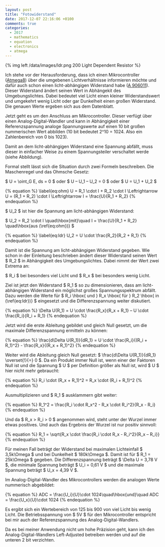 ```yaml
---
layout: post
title: "Fotowiderstand"
date: 2017-12-07 22:16:06 +0100
comments: true
categories:
  - 2017
  - mathematics
  - equation
  - electronics
  - atmega
---
```


{% img left /data/images/ldr.png 200 Light Dependent Resistor %}

Ich stehe vor der Herausforderung, dass ich einen Mikrocontroller
([Atmega8][atmega8]) über die umgebenen Lichtverhältnisse informieren möchte und
dafür auch schon einen licht-abhängigen Widerstand habe ([A
906011][a906011]). Dieser Widerstand ändert seinen Wert in Abhängekit des
Umgebungslichtes. Dabei bedeutet viel Licht einen kleiner
Widerstandswert und umgekehrt wenig Licht oder gar Dunkelheit einen
großen Widerstand. Die genauen Werte ergeben sich aus dem Datenblatt.

Jetzt geht es um den Anschluss am Mikrocontroller. Dieser verfügt über
einen Analog-Digital-Wandler und kann in Abhängigkeit einer
Referenzspannung analoge Spannungswerte auf einen 10 bit großen
nummerischen Wert abbilden (10 bit bedeutet 2^10 = 1024. Also ein
Zahlenbereich von 0 bis 1023).

Damit an dem  licht-abhängigen Widerstand eine Spannung abfällt, muss
dieser in einfacher Weise zu einem Spannungsteiler verschaltet werde
(siehe Abbildung).

Formal stellt lässt sich die Situation durch zwei Formeln beschreiben.
Die Maschenregel und das Ohmsche Gesetz:

$ U = \oint_G E\, ds = 0 $ oder $ U – U_1 – U_2 = 0 $ oder $ U = U_1 + U_2 $

{% equation %}
\label{eq:ohm}
U = R_1 \cdot I + R_2 \cdot I
\Leftrightarrow U = (R_1 + R_2) \cdot I
\Leftrightarrow I = \frac{U}{R_1 + R_2}
{% endequation %}

$ U_2 $ ist hier die Spannung am licht-abhängigen Widerstand:

$ U_2 = R_2 \cdot I \quad\hbox{mit}\quad I = \frac{U}{R_1 + R_2} \quad\hbox{aus (\ref{eq:ohm})} $

{% equation %}
\label{eq:ldr}
U_2 = U \cdot \frac{R_2}{R_2 + R_1}
{% endequation %}

Damit ist die Spannung am licht-abhängigen Widerstand gegeben. Wie
schon in der Einleitung beschrieben ändert dieser Widerstand seinen
Wert $ R_2 $ in Abhängigkeit des Umgebungslichtes. Dabei nimmt der Wert
zwei Extrema an:

$ R_i $ bei besonders viel Licht und $ R_x $ bei besonders wenig Licht.

Ziel ist jetzt den Widerstand $ R_1 $ so zu dimensionieren, dass am
licht-abhängigen Widerstand ein möglichst großes Spannungsspektrum
abfällt. Dazu werden die Werte für $ R_i \hbox{ und } R_x \hbox{ für } R_2
\hbox{ in (\ref{eq:ldr})} $ eingesetzt und die Differenzspannung weiter diskutiert.

{% equation %}
\Delta U(R_1) = U \cdot \frac{R_x}{R_x + R_1} – U \cdot \frac{R_i}{R_i + R_1}
{% endequation %}

Jetzt wird die erste Ableitung gebildet  und gleich Null gesetzt, um
die maximale Differenzspannung ermitteln zu können:

{% equation %}
\frac{d\Delta U(R_1)}{dR_1} = U \cdot \frac{R_i}{(R_i + R_1)^2} - \frac{R_x}{(R_x + R_1)^2}
{% endequation %}

Weiter wird die Ableitung gleich Null gesetzt: $ \frac{d\Delta
U(R_1)}{dR_1} \overset{!}{=} 0 $. Da ein Produkt immer Null ist, wenn
einer der Faktoren Null ist und die Spannung $ U $ per
Definition größer als Null ist, wird $ U $ hier nicht mehr gebraucht:

{% equation %}
R_i \cdot (R_x + R_1)^2 =  R_x \cdot (R_i + R_1)^2
{% endequation %}

Ausmultiplizieren und $ R_1 $ ausklammern gibt weiter:

{% equation %}
R_1^2 = \frac{R_i \cdot R_x^2 - R_x \cdot R_i^2}{R_x - R_i}
{% endequation %}

Und da $ R_x > R_i > 0 $ angenommen wird, steht unter der Wurzel immer
etwas positives. Und auch das Ergebnis der Wurzel ist nur positiv
sinnvoll:

{% equation %}
R_1 = \sqrt{R_x \cdot \frac{R_i \cdot R_x - R_i^2}{R_x – R_i}}
{% endequation %}

Für meinen Fall beträgt der Widerstand bei maximalen Lichteinfall $
3,5k\Omega $ und bei Dunkelheit $ 180k\Omega $. Damit ist für $ R_1 =
25k\Omega $ gegeben. Die Differenzspannung beträgt $ \Delta U = 3,78 V
$, die minimale Spannung beträgt $ U_i = 0,61 V $ und die maximale
Spannung beträgt $ U_x = 4,39 V $.

Im Analog-Digital-Wandler des Mikrocontrollers werden die analogen
Werte nummerisch abgebildet:

{% equation %}
ADC = \frac{U_i}{U}\cdot 1024\quad\hbox{und}\quad ADC = \frac{U_x}{U}\cdot 1024
{% endequation %}

Es ergibt sich ein Wertebereich von 125 bis 900 von viel Licht bis
wenig Licht. Die Betriebsspannung von $ 5V $ für den Mikrocontroller
entspricht bei mir auch der Referenzspannung des
Analog-Digital-Wandlers.

Da es bei meiner Anwendung nicht um hohe Präzision geht, kann ich den
Analog-Digital-Wandlers Left-Adjusted betreiben werden und auf die
unteren 2 bit verzichten.

[a906011]: https://cdn-reichelt.de/documents/datenblatt/A500/A90xxxx%23PE.pdf
[atmega8]: http://www.atmel.com/Images/Atmel-2486-8-bit-AVR-microcontroller-ATmega8_L_datasheet.pdf

